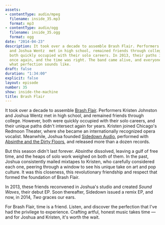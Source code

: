 ```yaml
---
assets:
- contentType: audio/mpeg
  filename: inside_35.mp3
  format: mp3
- contentType: audio/ogg
  filename: inside_35.ogg
  format: ogg
date: "2014-04-23"
description: It took over a decade to assemble Brash Flair. Performers Kristen Johnston
  and Joshua Wentz  met in high school, remained friends through college, but were
  both quickly occupied with their solo careers. In 2013, their paths intersected
  once again, and the time was right. The band came alive, and everyone soon learned
  what perfection sounds like.
draft: false
duration: "1:34:00"
explicit: false
layout: episode
number: 35
show: inside-the-machine
title: Brash Flair
---
```

It took over a decade to assemble [Brash Flair](http://brashflair.com). Performers Kristen Johnston and Joshua Wentz met in high school, and remained friends through college. However, both were quickly occupied with their solo careers, and their unique paths didn't intersect again for years. Kristen joined Chicago's Redmoon Theater, where she became an internationally recognized opera vocalist. Meanwhile, Joshua founded [Sidedown Audio](http://sidedownaudio.com), performed with [Absinthe and the Dirty Floors](http://thedirtyfloors.com), and released more than a dozen records.

But this season didn't last forever. *Absinthe* dissolved, leaving a gulf of free time, and the heaps of solo work weighed on both of them. In the past, Joshua consistently mailed mixtapes to Kristen, who carefully considered each one, peering through a window to see his unique take on art and pop culture. It was this closeness, this revolutionary friendship and respect that formed the foundation of Brash Flair.

In 2013, these friends reconvened in Joshua's studio and created *Sound Waves*, their debut EP. Soon thereafter, Sidedown issued a remix EP, and now, in 2014, *Two* graces our ears.

For Brash Flair, time is a friend. Listen, and discover the perfection that I've had the privilege to experience. Crafting artful, honest music takes time &mdash; and for Joshua and Kristen, it's worth the wait.